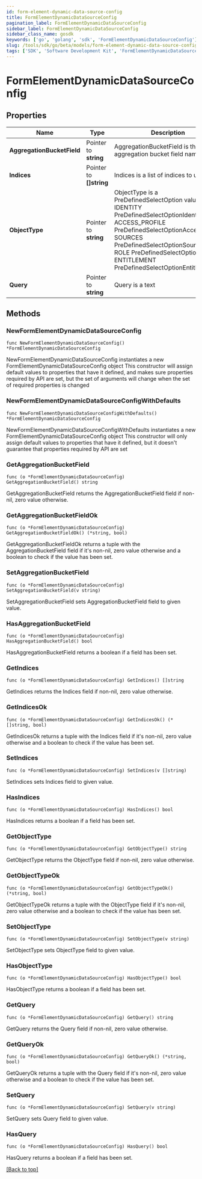 ```yaml
---
id: form-element-dynamic-data-source-config
title: FormElementDynamicDataSourceConfig
pagination_label: FormElementDynamicDataSourceConfig
sidebar_label: FormElementDynamicDataSourceConfig
sidebar_class_name: gosdk
keywords: ['go', 'golang', 'sdk', 'FormElementDynamicDataSourceConfig'] 
slug: /tools/sdk/go/beta/models/form-element-dynamic-data-source-config
tags: ['SDK', 'Software Development Kit', 'FormElementDynamicDataSourceConfig']
---
```


# FormElementDynamicDataSourceConfig

## Properties

Name | Type | Description | Notes
------------ | ------------- | ------------- | -------------
**AggregationBucketField** | Pointer to **string** | AggregationBucketField is the aggregation bucket field name | [optional] 
**Indices** | Pointer to **[]string** | Indices is a list of indices to use | [optional] 
**ObjectType** | Pointer to **string** | ObjectType is a PreDefinedSelectOption value IDENTITY PreDefinedSelectOptionIdentity ACCESS_PROFILE PreDefinedSelectOptionAccessProfile SOURCES PreDefinedSelectOptionSources ROLE PreDefinedSelectOptionRole ENTITLEMENT PreDefinedSelectOptionEntitlement | [optional] 
**Query** | Pointer to **string** | Query is a text | [optional] 

## Methods

### NewFormElementDynamicDataSourceConfig

`func NewFormElementDynamicDataSourceConfig() *FormElementDynamicDataSourceConfig`

NewFormElementDynamicDataSourceConfig instantiates a new FormElementDynamicDataSourceConfig object
This constructor will assign default values to properties that have it defined,
and makes sure properties required by API are set, but the set of arguments
will change when the set of required properties is changed

### NewFormElementDynamicDataSourceConfigWithDefaults

`func NewFormElementDynamicDataSourceConfigWithDefaults() *FormElementDynamicDataSourceConfig`

NewFormElementDynamicDataSourceConfigWithDefaults instantiates a new FormElementDynamicDataSourceConfig object
This constructor will only assign default values to properties that have it defined,
but it doesn't guarantee that properties required by API are set

### GetAggregationBucketField

`func (o *FormElementDynamicDataSourceConfig) GetAggregationBucketField() string`

GetAggregationBucketField returns the AggregationBucketField field if non-nil, zero value otherwise.

### GetAggregationBucketFieldOk

`func (o *FormElementDynamicDataSourceConfig) GetAggregationBucketFieldOk() (*string, bool)`

GetAggregationBucketFieldOk returns a tuple with the AggregationBucketField field if it's non-nil, zero value otherwise
and a boolean to check if the value has been set.

### SetAggregationBucketField

`func (o *FormElementDynamicDataSourceConfig) SetAggregationBucketField(v string)`

SetAggregationBucketField sets AggregationBucketField field to given value.

### HasAggregationBucketField

`func (o *FormElementDynamicDataSourceConfig) HasAggregationBucketField() bool`

HasAggregationBucketField returns a boolean if a field has been set.

### GetIndices

`func (o *FormElementDynamicDataSourceConfig) GetIndices() []string`

GetIndices returns the Indices field if non-nil, zero value otherwise.

### GetIndicesOk

`func (o *FormElementDynamicDataSourceConfig) GetIndicesOk() (*[]string, bool)`

GetIndicesOk returns a tuple with the Indices field if it's non-nil, zero value otherwise
and a boolean to check if the value has been set.

### SetIndices

`func (o *FormElementDynamicDataSourceConfig) SetIndices(v []string)`

SetIndices sets Indices field to given value.

### HasIndices

`func (o *FormElementDynamicDataSourceConfig) HasIndices() bool`

HasIndices returns a boolean if a field has been set.

### GetObjectType

`func (o *FormElementDynamicDataSourceConfig) GetObjectType() string`

GetObjectType returns the ObjectType field if non-nil, zero value otherwise.

### GetObjectTypeOk

`func (o *FormElementDynamicDataSourceConfig) GetObjectTypeOk() (*string, bool)`

GetObjectTypeOk returns a tuple with the ObjectType field if it's non-nil, zero value otherwise
and a boolean to check if the value has been set.

### SetObjectType

`func (o *FormElementDynamicDataSourceConfig) SetObjectType(v string)`

SetObjectType sets ObjectType field to given value.

### HasObjectType

`func (o *FormElementDynamicDataSourceConfig) HasObjectType() bool`

HasObjectType returns a boolean if a field has been set.

### GetQuery

`func (o *FormElementDynamicDataSourceConfig) GetQuery() string`

GetQuery returns the Query field if non-nil, zero value otherwise.

### GetQueryOk

`func (o *FormElementDynamicDataSourceConfig) GetQueryOk() (*string, bool)`

GetQueryOk returns a tuple with the Query field if it's non-nil, zero value otherwise
and a boolean to check if the value has been set.

### SetQuery

`func (o *FormElementDynamicDataSourceConfig) SetQuery(v string)`

SetQuery sets Query field to given value.

### HasQuery

`func (o *FormElementDynamicDataSourceConfig) HasQuery() bool`

HasQuery returns a boolean if a field has been set.


[[Back to top]](#) 


